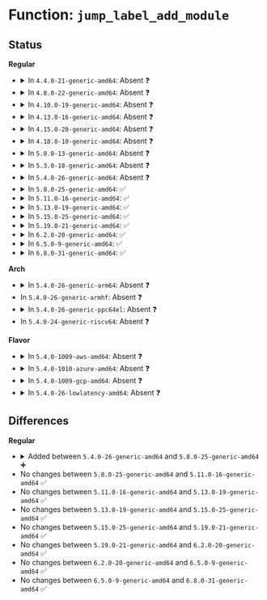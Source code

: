 # Function: <code>jump_label_add_module</code>

## Status
<b>Regular</b>
<ul>
<li>
<details>
<summary>In <code>4.4.0-21-generic-amd64</code>: Absent ❓</summary>

```json
{
  "name": "jump_label_add_module",
  "collision_type": "Unique Static",
  "inline_type": "Full",
  "funcs": [
    {
      "addr": 18446744071580463483,
      "name": "jump_label_add_module",
      "external": false,
      "loc": "kernel/jump_label.c:305",
      "file": "kernel/jump_label.c",
      "inline": "not declared, inlined",
      "caller_inline": [
        "kernel/jump_label.c:jump_label_module_notify"
      ],
      "caller_func": []
    }
  ],
  "symbols": []
}
```
</details>
</li>
<li>
<details>
<summary>In <code>4.8.0-22-generic-amd64</code>: Absent ❓</summary>

```json
{
  "name": "jump_label_add_module",
  "collision_type": "Unique Static",
  "inline_type": "Full",
  "funcs": [
    {
      "addr": 18446744071580539033,
      "name": "jump_label_add_module",
      "external": false,
      "loc": "kernel/jump_label.c:394",
      "file": "kernel/jump_label.c",
      "inline": "not declared, inlined",
      "caller_inline": [
        "kernel/jump_label.c:jump_label_module_notify"
      ],
      "caller_func": []
    }
  ],
  "symbols": []
}
```
</details>
</li>
<li>
<details>
<summary>In <code>4.10.0-19-generic-amd64</code>: Absent ❓</summary>

```json
{
  "name": "jump_label_add_module",
  "collision_type": "Unique Static",
  "inline_type": "Full",
  "funcs": [
    {
      "addr": 18446744071580603065,
      "name": "jump_label_add_module",
      "external": false,
      "loc": "kernel/jump_label.c:401",
      "file": "kernel/jump_label.c",
      "inline": "not declared, inlined",
      "caller_inline": [
        "kernel/jump_label.c:jump_label_module_notify"
      ],
      "caller_func": []
    }
  ],
  "symbols": []
}
```
</details>
</li>
<li>
<details>
<summary>In <code>4.13.0-16-generic-amd64</code>: Absent ❓</summary>

```json
{
  "name": "jump_label_add_module",
  "collision_type": "Unique Static",
  "inline_type": "Full",
  "funcs": [
    {
      "addr": 18446744071580632863,
      "name": "jump_label_add_module",
      "external": false,
      "loc": "kernel/jump_label.c:474",
      "file": "kernel/jump_label.c",
      "inline": "not declared, inlined",
      "caller_inline": [
        "kernel/jump_label.c:jump_label_module_notify"
      ],
      "caller_func": []
    }
  ],
  "symbols": []
}
```
</details>
</li>
<li>
<details>
<summary>In <code>4.15.0-20-generic-amd64</code>: Absent ❓</summary>

```json
{
  "name": "jump_label_add_module",
  "collision_type": "Unique Static",
  "inline_type": "Full",
  "funcs": [
    {
      "addr": 18446744071580714287,
      "name": "jump_label_add_module",
      "external": false,
      "loc": "kernel/jump_label.c:528",
      "file": "kernel/jump_label.c",
      "inline": "not declared, inlined",
      "caller_inline": [
        "kernel/jump_label.c:jump_label_module_notify"
      ],
      "caller_func": []
    }
  ],
  "symbols": []
}
```
</details>
</li>
<li>
<details>
<summary>In <code>4.18.0-10-generic-amd64</code>: Absent ❓</summary>

```json
{
  "name": "jump_label_add_module",
  "collision_type": "Unique Static",
  "inline_type": "Full",
  "funcs": [
    {
      "addr": 18446744071580846655,
      "name": "jump_label_add_module",
      "external": false,
      "loc": "kernel/jump_label.c:546",
      "file": "kernel/jump_label.c",
      "inline": "not declared, inlined",
      "caller_inline": [
        "kernel/jump_label.c:jump_label_module_notify"
      ],
      "caller_func": []
    }
  ],
  "symbols": []
}
```
</details>
</li>
<li>
<details>
<summary>In <code>5.0.0-13-generic-amd64</code>: Absent ❓</summary>

```json
{
  "name": "jump_label_add_module",
  "collision_type": "Unique Static",
  "inline_type": "Full",
  "funcs": [
    {
      "addr": 18446744071580915515,
      "name": "jump_label_add_module",
      "external": false,
      "loc": "kernel/jump_label.c:551",
      "file": "kernel/jump_label.c",
      "inline": "not declared, inlined",
      "caller_inline": [
        "kernel/jump_label.c:jump_label_module_notify"
      ],
      "caller_func": []
    }
  ],
  "symbols": []
}
```
</details>
</li>
<li>
<details>
<summary>In <code>5.3.0-18-generic-amd64</code>: Absent ❓</summary>

```json
{
  "name": "jump_label_add_module",
  "collision_type": "Unique Static",
  "inline_type": "Full",
  "funcs": [
    {
      "addr": 18446744071581013643,
      "name": "jump_label_add_module",
      "external": false,
      "loc": "kernel/jump_label.c:605",
      "file": "kernel/jump_label.c",
      "inline": "not declared, inlined",
      "caller_inline": [
        "kernel/jump_label.c:jump_label_module_notify"
      ],
      "caller_func": []
    }
  ],
  "symbols": []
}
```
</details>
</li>
<li>
<details>
<summary>In <code>5.4.0-26-generic-amd64</code>: Absent ❓</summary>

```json
{
  "name": "jump_label_add_module",
  "collision_type": "Unique Static",
  "inline_type": "Full",
  "funcs": [
    {
      "addr": 18446744071581067851,
      "name": "jump_label_add_module",
      "external": false,
      "loc": "kernel/jump_label.c:607",
      "file": "kernel/jump_label.c",
      "inline": "not declared, inlined",
      "caller_inline": [
        "kernel/jump_label.c:jump_label_module_notify"
      ],
      "caller_func": []
    }
  ],
  "symbols": []
}
```
</details>
</li>
<li>
<details>
<summary>In <code>5.8.0-25-generic-amd64</code>: ✅</summary>

```c
int jump_label_add_module(struct module * mod)
```

```json
{
  "name": "jump_label_add_module",
  "collision_type": "Unique Static",
  "inline_type": "No",
  "funcs": [
    {
      "addr": 18446744071581249312,
      "name": "jump_label_add_module",
      "external": false,
      "loc": "kernel/jump_label.c:607",
      "file": "kernel/jump_label.c",
      "inline": "seen, unknown",
      "caller_inline": [],
      "caller_func": [
        "kernel/jump_label.c:jump_label_module_notify"
      ]
    }
  ],
  "symbols": [
    {
      "addr": 18446744071581249312,
      "name": "jump_label_add_module",
      "section": ".text",
      "bind": "STB_LOCAL",
      "size": 588
    }
  ]
}
```
</details>
</li>
<li>
<details>
<summary>In <code>5.11.0-16-generic-amd64</code>: ✅</summary>

```c
int jump_label_add_module(struct module * mod)
```

```json
{
  "name": "jump_label_add_module",
  "collision_type": "Unique Static",
  "inline_type": "No",
  "funcs": [
    {
      "addr": 18446744071581291392,
      "name": "jump_label_add_module",
      "external": false,
      "loc": "kernel/jump_label.c:621",
      "file": "kernel/jump_label.c",
      "inline": "seen, unknown",
      "caller_inline": [],
      "caller_func": [
        "kernel/jump_label.c:jump_label_module_notify"
      ]
    }
  ],
  "symbols": [
    {
      "addr": 18446744071581291392,
      "name": "jump_label_add_module",
      "section": ".text",
      "bind": "STB_LOCAL",
      "size": 588
    }
  ]
}
```
</details>
</li>
<li>
<details>
<summary>In <code>5.13.0-19-generic-amd64</code>: ✅</summary>

```c
int jump_label_add_module(struct module * mod)
```

```json
{
  "name": "jump_label_add_module",
  "collision_type": "Unique Static",
  "inline_type": "No",
  "funcs": [
    {
      "addr": 18446744071581309056,
      "name": "jump_label_add_module",
      "external": false,
      "loc": "kernel/jump_label.c:623",
      "file": "kernel/jump_label.c",
      "inline": "seen, unknown",
      "caller_inline": [],
      "caller_func": [
        "kernel/jump_label.c:jump_label_module_notify"
      ]
    }
  ],
  "symbols": [
    {
      "addr": 18446744071581309056,
      "name": "jump_label_add_module",
      "section": ".text",
      "bind": "STB_LOCAL",
      "size": 587
    }
  ]
}
```
</details>
</li>
<li>
<details>
<summary>In <code>5.15.0-25-generic-amd64</code>: ✅</summary>

```c
int jump_label_add_module(struct module * mod)
```

```json
{
  "name": "jump_label_add_module",
  "collision_type": "Unique Static",
  "inline_type": "No",
  "funcs": [
    {
      "addr": 18446744071581554064,
      "name": "jump_label_add_module",
      "external": false,
      "loc": "kernel/jump_label.c:624",
      "file": "kernel/jump_label.c",
      "inline": "seen, unknown",
      "caller_inline": [],
      "caller_func": [
        "kernel/jump_label.c:jump_label_module_notify"
      ]
    }
  ],
  "symbols": [
    {
      "addr": 18446744071581554064,
      "name": "jump_label_add_module",
      "section": ".text",
      "bind": "STB_LOCAL",
      "size": 624
    }
  ]
}
```
</details>
</li>
<li>
<details>
<summary>In <code>5.19.0-21-generic-amd64</code>: ✅</summary>

```c
int jump_label_add_module(struct module * mod)
```

```json
{
  "name": "jump_label_add_module",
  "collision_type": "Unique Static",
  "inline_type": "No",
  "funcs": [
    {
      "addr": 18446744071581905808,
      "name": "jump_label_add_module",
      "external": false,
      "loc": "kernel/jump_label.c:624",
      "file": "kernel/jump_label.c",
      "inline": "seen, unknown",
      "caller_inline": [],
      "caller_func": [
        "kernel/jump_label.c:jump_label_module_notify"
      ]
    }
  ],
  "symbols": [
    {
      "addr": 18446744071581905808,
      "name": "jump_label_add_module",
      "section": ".text",
      "bind": "STB_LOCAL",
      "size": 646
    }
  ]
}
```
</details>
</li>
<li>
<details>
<summary>In <code>6.2.0-20-generic-amd64</code>: ✅</summary>

```c
int jump_label_add_module(struct module * mod)
```

```json
{
  "name": "jump_label_add_module",
  "collision_type": "Unique Static",
  "inline_type": "No",
  "funcs": [
    {
      "addr": 18446744071582340176,
      "name": "jump_label_add_module",
      "external": false,
      "loc": "kernel/jump_label.c:623",
      "file": "kernel/jump_label.c",
      "inline": "seen, unknown",
      "caller_inline": [],
      "caller_func": [
        "kernel/jump_label.c:jump_label_module_notify"
      ]
    }
  ],
  "symbols": [
    {
      "addr": 18446744071582340176,
      "name": "jump_label_add_module",
      "section": ".text",
      "bind": "STB_LOCAL",
      "size": 646
    }
  ]
}
```
</details>
</li>
<li>
<details>
<summary>In <code>6.5.0-9-generic-amd64</code>: ✅</summary>

```c
int jump_label_add_module(struct module * mod)
```

```json
{
  "name": "jump_label_add_module",
  "collision_type": "Unique Static",
  "inline_type": "No",
  "funcs": [
    {
      "addr": 18446744071582542144,
      "name": "jump_label_add_module",
      "external": false,
      "loc": "kernel/jump_label.c:623",
      "file": "kernel/jump_label.c",
      "inline": "seen, unknown",
      "caller_inline": [],
      "caller_func": [
        "kernel/jump_label.c:jump_label_module_notify"
      ]
    }
  ],
  "symbols": [
    {
      "addr": 18446744071582542144,
      "name": "jump_label_add_module",
      "section": ".text",
      "bind": "STB_LOCAL",
      "size": 1044
    }
  ]
}
```
</details>
</li>
<li>
<details>
<summary>In <code>6.8.0-31-generic-amd64</code>: ✅</summary>

```c
int jump_label_add_module(struct module * mod)
```

```json
{
  "name": "jump_label_add_module",
  "collision_type": "Unique Static",
  "inline_type": "No",
  "funcs": [
    {
      "addr": 18446744071582711296,
      "name": "jump_label_add_module",
      "external": false,
      "loc": "kernel/jump_label.c:623",
      "file": "kernel/jump_label.c",
      "inline": "seen, unknown",
      "caller_inline": [],
      "caller_func": [
        "kernel/jump_label.c:jump_label_module_notify"
      ]
    }
  ],
  "symbols": [
    {
      "addr": 18446744071582711296,
      "name": "jump_label_add_module",
      "section": ".text",
      "bind": "STB_LOCAL",
      "size": 1126
    }
  ]
}
```
</details>
</li>
</ul>
<b>Arch</b>
<ul>
<li>
<details>
<summary>In <code>5.4.0-26-generic-arm64</code>: Absent ❓</summary>

```json
{
  "name": "jump_label_add_module",
  "collision_type": "Unique Static",
  "inline_type": "Full",
  "funcs": [
    {
      "addr": 18446603336492428264,
      "name": "jump_label_add_module",
      "external": false,
      "loc": "kernel/jump_label.c:607",
      "file": "kernel/jump_label.c",
      "inline": "not declared, inlined",
      "caller_inline": [
        "kernel/jump_label.c:jump_label_module_notify"
      ],
      "caller_func": []
    }
  ],
  "symbols": []
}
```
</details>
</li>
<li>
In <code>5.4.0-26-generic-armhf</code>: Absent ❓
</li>
<li>
<details>
<summary>In <code>5.4.0-26-generic-ppc64el</code>: Absent ❓</summary>

```json
{
  "name": "jump_label_add_module",
  "collision_type": "Unique Static",
  "inline_type": "Full",
  "funcs": [
    {
      "addr": 13835058055285699080,
      "name": "jump_label_add_module",
      "external": false,
      "loc": "kernel/jump_label.c:607",
      "file": "kernel/jump_label.c",
      "inline": "not declared, inlined",
      "caller_inline": [
        "kernel/jump_label.c:jump_label_module_notify"
      ],
      "caller_func": []
    }
  ],
  "symbols": []
}
```
</details>
</li>
<li>
In <code>5.4.0-24-generic-riscv64</code>: Absent ❓
</li>
</ul>
<b>Flavor</b>
<ul>
<li>
<details>
<summary>In <code>5.4.0-1009-aws-amd64</code>: Absent ❓</summary>

```json
{
  "name": "jump_label_add_module",
  "collision_type": "Unique Static",
  "inline_type": "Full",
  "funcs": [
    {
      "addr": 18446744071581036699,
      "name": "jump_label_add_module",
      "external": false,
      "loc": "kernel/jump_label.c:607",
      "file": "kernel/jump_label.c",
      "inline": "not declared, inlined",
      "caller_inline": [
        "kernel/jump_label.c:jump_label_module_notify"
      ],
      "caller_func": []
    }
  ],
  "symbols": []
}
```
</details>
</li>
<li>
<details>
<summary>In <code>5.4.0-1010-azure-amd64</code>: Absent ❓</summary>

```json
{
  "name": "jump_label_add_module",
  "collision_type": "Unique Static",
  "inline_type": "Full",
  "funcs": [
    {
      "addr": 18446744071580982779,
      "name": "jump_label_add_module",
      "external": false,
      "loc": "kernel/jump_label.c:607",
      "file": "kernel/jump_label.c",
      "inline": "not declared, inlined",
      "caller_inline": [
        "kernel/jump_label.c:jump_label_module_notify"
      ],
      "caller_func": []
    }
  ],
  "symbols": []
}
```
</details>
</li>
<li>
<details>
<summary>In <code>5.4.0-1009-gcp-amd64</code>: Absent ❓</summary>

```json
{
  "name": "jump_label_add_module",
  "collision_type": "Unique Static",
  "inline_type": "Full",
  "funcs": [
    {
      "addr": 18446744071581027899,
      "name": "jump_label_add_module",
      "external": false,
      "loc": "kernel/jump_label.c:607",
      "file": "kernel/jump_label.c",
      "inline": "not declared, inlined",
      "caller_inline": [
        "kernel/jump_label.c:jump_label_module_notify"
      ],
      "caller_func": []
    }
  ],
  "symbols": []
}
```
</details>
</li>
<li>
<details>
<summary>In <code>5.4.0-26-lowlatency-amd64</code>: Absent ❓</summary>

```json
{
  "name": "jump_label_add_module",
  "collision_type": "Unique Static",
  "inline_type": "Full",
  "funcs": [
    {
      "addr": 18446744071581089259,
      "name": "jump_label_add_module",
      "external": false,
      "loc": "kernel/jump_label.c:607",
      "file": "kernel/jump_label.c",
      "inline": "not declared, inlined",
      "caller_inline": [
        "kernel/jump_label.c:jump_label_module_notify"
      ],
      "caller_func": []
    }
  ],
  "symbols": []
}
```
</details>
</li>
</ul>

## Differences
<b>Regular</b>
<ul>
<li>
<details>
<summary>Added between <code>5.4.0-26-generic-amd64</code> and <code>5.8.0-25-generic-amd64</code> ➕</summary>

```c
int jump_label_add_module(struct module * mod)
```
</details>
</li>
<li>
No changes between <code>5.8.0-25-generic-amd64</code> and <code>5.11.0-16-generic-amd64</code> ✅
</li>
<li>
No changes between <code>5.11.0-16-generic-amd64</code> and <code>5.13.0-19-generic-amd64</code> ✅
</li>
<li>
No changes between <code>5.13.0-19-generic-amd64</code> and <code>5.15.0-25-generic-amd64</code> ✅
</li>
<li>
No changes between <code>5.15.0-25-generic-amd64</code> and <code>5.19.0-21-generic-amd64</code> ✅
</li>
<li>
No changes between <code>5.19.0-21-generic-amd64</code> and <code>6.2.0-20-generic-amd64</code> ✅
</li>
<li>
No changes between <code>6.2.0-20-generic-amd64</code> and <code>6.5.0-9-generic-amd64</code> ✅
</li>
<li>
No changes between <code>6.5.0-9-generic-amd64</code> and <code>6.8.0-31-generic-amd64</code> ✅
</li>
</ul>
